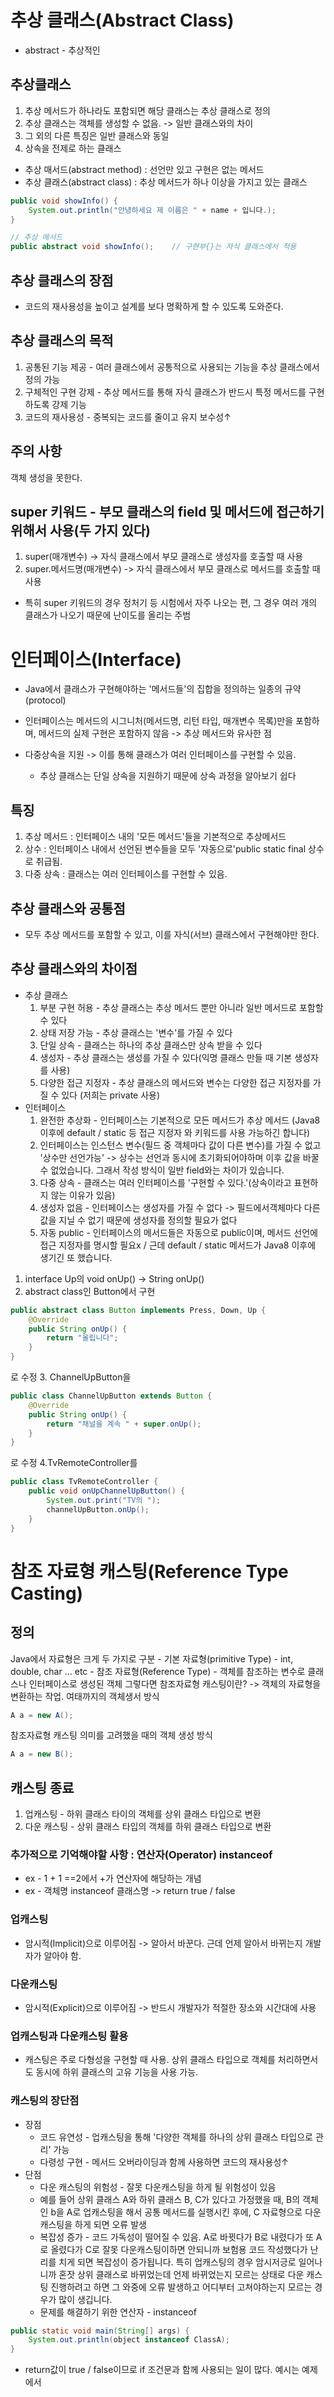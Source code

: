 # 추상 클래스(Abstract Class)
- abstract - 추상적인

## 추상클래스
1. 추상 메서드가 하나라도 포함되면 해당 클래스는 추상 클래스로 정의
2. 추상 클래스는 객체를 생성할 수 없음. -> 일반 클래스와의 차이
3. 그 외의 다른 특징은 일반 클래스와 동일
4. 상속을 전제로 하는 클래스

- 추상 매서드(abstract method) : 선언만 있고 구현은 없는 메서드
- 추상 클래스(abstract class) : 추상 메서드가 하나 이상을 가지고 있는 클래스

````java
public void showInfo() {
    System.out.println("안녕하세요 제 이름은 " + name + 입니다.);
}

// 추상 메서드
public abstract void showInfo();    // 구현부{}는 자식 클래스에서 적용
````

## 추상 클래스의 장점
- 코드의 재사용성을 높이고 설계를 보다 명확하게 할 수 있도록 도와준다.

## 추상 클래스의 목적
1. 공통된 기능 제공 - 여러 클래스에서 공통적으로 사용되는 기능을 추상 클래스에서 정의 가능
2. 구체적인 구현 강제 - 추상 메서드를 통해 자식 클래스가 반드시 특정 메서드를 구현하도록 강제 기능
3. 코드의 재사용성 - 중복되는 코드를 줄이고 유지 보수성↑

## 주의 사항
객체 생성을 못한다.

## super 키워드 - 부모 클래스의 field 및 메서드에 접근하기 위해서 사용(두 가지 있다)

1. super(매개변수) -> 자식 클래스에서 부모 클래스로 생성자를 호출할 때 사용
2. super.메서드명(매개변수) -> 자식 클래스에서 부모 클래스로 메서드를 호출할 때 사용

- 특히 super 키워드의 경우 정처기 등 시험에서 자주 나오는 편, 그 경우 여러 개의 클래스가
나오기 때문에 난이도를 올리는 주범

# 인터페이스(Interface)
- Java에서 클래스가 구현해야하는 '메서드들'의 집합을 정의하는 일종의 규약(protocol)
- 인터페이스는 메서드의 시그니처(메서드명, 리턴 타입, 매개변수 목록)만을 포함하며, 메서드의
  실제 구현은 포함하지 않음 -> 추상 메서드와 유사한 점

- 다중상속을 지원 -> 이를 통해 클래스가 여러 인터페이스를 구현할 수 있음.
  - 추상 클래스는 단일 상속을 지원하기 때문에 상속 과정을 알아보기 쉽다

## 특징
1. 추상 메서드 : 인터페이스 내의 '모든 메서드'들을 기본적으로 추상메서드
2. 상수 : 인터페이스 내에서 선언된 변수들을 모두 '자동으로'public static final 상수로 취급됨.
3. 다중 상속 : 클래스는 여러 인터페이스를 구현할 수 있음.
## 추상 클래스와 공통점
- 모두 추상 메서드를 포함할 수 있고, 이를 자식(서브) 클래스에서 구현해야만 한다.
## 추상 클래스와의 차이점
- 추상 클래스
  1. 부분 구현 허용 - 추상 클래스는 추상 메서드 뿐만 아니라 일반 메서드로 포함할 수 있다
  2. 상태 저장 가능 - 추상 클래스는 '변수'를 가질 수 있다
  3. 단일 상속 - 클래스는 하나의 추상 클래스만 상속 받을 수 있다
  4. 생성자 - 추상 클래스는 생성를 가질 수 있다(익명 클래스 만들 때 기본 생성자를 사용)
  5. 다양한 접근 지정자 - 추상 클래스의 메서드와 변수는 다양한 접근 지정자를 가질 수 있다
     (저희는 private 사용)
- 인터페이스
  1. 완전한 추상화 - 인터페이스는 기본적으로 모든 메서드가 추상 메서드
     (Java8 이후에 default / static 등 접근 지정자 와 키워드를 사용 가능하긴 합니다)
  2. 인터페이스는 인스턴스 변수(필드 중 객체마다 값이 다른 변수)를 가질 수 없고 '상수만 선언가능'
     -> 상수는 선언과 동시에 초기화되어야하며 이후 값을 바꿀 수 없었습니다. 그래서 작성 방식이
     일반 field와는 차이가 있습니다.
  3. 다중 상속 - 클래스는 여러 인터페이스를 '구현할 수 있다.'(상속이라고 표현하지 않는 이유가 있음)
  4. 생성자 없음 - 인터페이스는 생성자를 가질 수 없다 ->
     필드에서객체마다 다른 값을 지닐 수 없기 때문에 생성자를 정의할 필요가 없다
  5.  자동 public - 인터페이스의 메서드들은 자동으로 public이며, 메서드 선언에 접근 지정자를
      명시할 필요x / 근데 default / static 메서드가 Java8 이후에 생기긴 또 했습니다.  

1. interface Up의 void onUp() -> String onUp()
2. abstract class인 Button에서 구현
```java
public abstract class Button implements Press, Down, Up {
    @Override
    public String onUp() {
        return "올립니다";
    }
}
```
로 수정
3. ChannelUpButton을
```java
public class ChannelUpButton extends Button {
    @Override
    public String onUp() {
        return "채널을 계속 " + super.onUp();
    }
}
```
로 수정
4.TvRemoteController를
```java
public class TvRemoteController {
    public void onUpChannelUpButton() {
        System.out.print("TV의 ");
        channelUpButton.onUp();
    }
}
```

# 참조 자료형 캐스팅(Reference Type Casting)
## 정의
Java에서 자료형은 크게 두 가지로 구분
    - 기본 자료형(primitive Type) - int, double, char ... etc
    - 참조 자료형(Reference Type) - 객체를 참조하는 변수로 클래스나 인터페이스로 생성된 객체
그렇다면 참조자료형 캐스팅이란? -> 객체의 자료형을 변환하는 작업. 여태까지의 객체생서 방식
```java
A a = new A();
```
참조자료형 캐스팅 의미를 고려했을 때의 객체 생성 방식
```java
A a = new B();
```

## 캐스팅 종료
1. 업캐스팅 - 하위 클래스 타이의 객체를 상위 클래스 타입으로 변환
2. 다운 캐스팅 - 상위 클래스 타입의 객체를 하위 클래스 타입으로 변환

### 추가적으로 기억해야할 사항 : 연산자(Operator) instanceof
- ex - 1 + 1 ==2에서 +가 연산자에 해당하는 개념
- ex - 객체명 instanceof 클래스명 -> return true / false

### 업캐스팅
- 암시적(Implicit)으로 이루어짐 -> 알아서 바꾼다. 근데 언제 알아서 바뀌는지 개발자가 알아야 함.
### 다운캐스팅
- 암시적(Explicit)으로 이루어짐 -> 반드시 개발자가 적절한 장소와 시간대에 사용
### 업캐스팅과 다운캐스팅 활용
- 캐스팅은 주로 다형성을 구현할 때 사용. 상위 클래스 타입으로 객체를 처리하면서도
  동시에 하위 클래스의 고유 기능을 사용 가능.

### 캐스팅의 장단점
- 장점
  - 코드 유연성 - 업캐스팅을 통해 '다양한 객체를 하나의 상위 클래스 타입으로 관리' 가능
  - 다령성 구현 - 메서드 오버라이딩과 함께 사용하면 코드의 재사용성↑
-  단점
   - 다운 캐스팅의 위험성 - 잘못 다운캐스팅을 하게 될 위험성이 있음
   - 예를 들어 상위 클래스 A와 하위 클래스 B, C가 있다고 가정했을 때, B의 객체인 b을
   A로 업캐스팅을 해서 공통 메서드를 실행시킨 후에, C 자료형으로 다운캐스팅을 하게 되면 오류 발생
   - 복잡성 증가 - 코드 가독성이 떨어질 수 있음. A로 바뀟다가 B로 내렸다가 또 A로 올렸다가 C로
   잘못 다운캐스팅이하면 안되니까 보험용 코드 작성했다가 난리를 치게 되면 복잡성이 증가됩니다.
   특히 업캐스팅의 경우 암시저긍로 일어나니까 혼잣 상위 클래스로 바뀌었는데 언제 바뀌었는지 모르는
   상태로 다운 캐스팅 진행하려고 하면 그 와중에 오류 발생하고 어디부터 고쳐야하는지 모르는 경우가 
   많이 생깁니다.
   - 문제를 해결하기 위한 연산자 - instanceof
```java
public static void main(String[] args) {
    System.out.println(object instanceof ClassA);
}
```
- return값이 true / false이므로 if 조건문과 함께 사용되는 일이 많다. 예시는 예제에서 